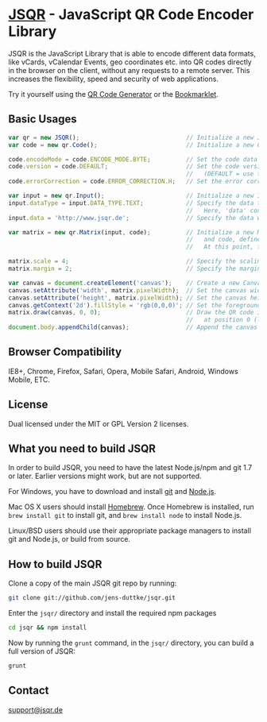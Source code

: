 [JSQR](http://jsqr.de/) - JavaScript QR Code Encoder Library
===============================================================================

JSQR is the JavaScript Library that is able to encode different data formats, like vCards, vCalendar Events, geo coordinates etc. into QR codes directly in the browser on the client, without any requests to a remote server. This increases the flexibility, speed and security of web applications.

Try it yourself using the [QR Code Generator](http://www.jsqr.de/encode.html) or the [Bookmarklet](http://www.jsqr.de/bookmarklet.html).

Basic Usages
------------
```js
var qr = new JSQR();                              // Initialize a new JSQR object
var code = new qr.Code();                         // Initialize a new Code object

code.encodeMode = code.ENCODE_MODE.BYTE;          // Set the code data type
code.version = code.DEFAULT;                      // Set the code version
                                                  //   (DEFAULT = use the smallest possible version)
code.errorCorrection = code.ERROR_CORRECTION.H;   // Set the error correction level (H = High)

var input = new qr.Input();                       // Initialize a new Input object
input.dataType = input.DATA_TYPE.TEXT;            // Specify the data type of 'data'
                                                  //   Here, 'data' contains only text
input.data = 'http://www.jsqr.de';                // Specify the data which should be encoded

var matrix = new qr.Matrix(input, code);          // Initialize a new Matrix object using the input
                                                  //   and code, defined above
                                                  //   At this point, the QR Code get generated

matrix.scale = 4;                                 // Specify the scaling for graphic output
matrix.margin = 2;                                // Specify the margin for graphic output

var canvas = document.createElement('canvas');    // Create a new Canvas element
canvas.setAttribute('width', matrix.pixelWidth);  // Set the canvas width to the size of the QR code
canvas.setAttribute('height', matrix.pixelWidth); // Set the canvas height to the size of the QR code
canvas.getContext('2d').fillStyle = 'rgb(0,0,0)'; // Set the foreground color of the canvas to black
matrix.draw(canvas, 0, 0);                        // Draw the QR code into the canvas
                                                  //   at position 0 (left), 0 (top)
document.body.appendChild(canvas);                // Append the canvas element to the documents body
```

Browser Compatibility
---------------------
IE8+, Chrome, Firefox, Safari, Opera, Mobile Safari, Android, Windows Mobile, ETC.

License
-------
Dual licensed under the MIT or GPL Version 2 licenses.

What you need to build JSQR
---------------------------

In order to build JSQR, you need to have the latest Node.js/npm and git 1.7 or later. Earlier versions might work, but are not supported.

For Windows, you have to download and install [git](http://git-scm.com/downloads) and [Node.js](http://nodejs.org/download/).

Mac OS X users should install [Homebrew](http://brew.sh/). Once Homebrew is installed, run `brew install git` to install git,
and `brew install node` to install Node.js.

Linux/BSD users should use their appropriate package managers to install git and Node.js, or build from source.

How to build JSQR
-----------------
Clone a copy of the main JSQR git repo by running:

```bash
git clone git://github.com/jens-duttke/jsqr.git
```

Enter the `jsqr/` directory and install the required npm packages
```bash
cd jsqr && npm install
```

Now by running the `grunt` command, in the `jsqr/` directory, you can build a full version of JSQR:
```bash
grunt
```

Contact
-------
support@jsqr.de
